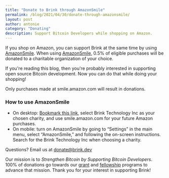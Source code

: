 ```yaml
---
title: "Donate to Brink through AmazonSmile"
permalink: /blog/2021/04/30/donate-through-amazonsmile/
layout: post
author: antonie
category: "Donating"
description: Support Bitcoin Developers while shopping on Amazon.
---
```


If you shop on Amazon, you can support Brink at the same time by using
[AmazonSmile][]. When using [AmazonSmile][], 0.5% of eligible purchases will be donated
to a charitable organization of your choice.

If you're reading this blog, then you're probably interested in supporting open
source Bitcoin development. Now you can do that while doing your shopping!

Only purchases made at smile.amazon.com will result in donations.

### How to use AmazonSmile

* On desktop: [Bookmark this link][AmazonSmile], select Brink Technology Inc as
  your chosen charity, and use smile.amazon.com for your future Amazon
  purchases.
* On mobile: turn on AmazonSmile by going to “Settings” in the main menu,
  select “AmazonSmile,” and following the on-screen instructions. Search for
  the Brink Technology Inc when choosing a charity.

Questions? Email us at [donate@brink.dev][donate email]

Our mission is to _Strengthen Bitcoin by Supporting Bitcoin Developers_.
100% of donations go towards our [grant][] and [fellowship][] programs to
advance that mission. Thank you for your interest in supporting Brink!

[AmazonSmile]: https://smile.amazon.com/gp/chpf/homepage/ref=smi_chpf_redirect?ie=UTF8&ein=85-2919136&ref_=smi_ext_ch_85-2919136_cl
[donate email]: mailto:donate@brink.dev
[grant]: /programs#grants
[fellowship]: /programs#fellowship
